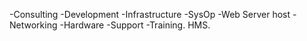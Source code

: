 -Consulting -Development -Infrastructure -SysOp -Web Server host -Networking -Hardware -Support -Training.
HMS.
